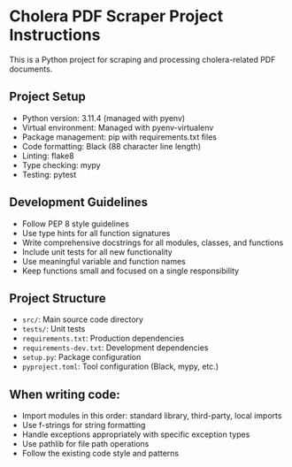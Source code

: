 <!-- Use this file to provide workspace-specific custom instructions to Copilot. For more details, visit https://code.visualstudio.com/docs/copilot/copilot-customization#_use-a-githubcopilotinstructionsmd-file -->

# Cholera PDF Scraper Project Instructions

This is a Python project for scraping and processing cholera-related PDF documents.

## Project Setup
- Python version: 3.11.4 (managed with pyenv)
- Virtual environment: Managed with pyenv-virtualenv
- Package management: pip with requirements.txt files
- Code formatting: Black (88 character line length)
- Linting: flake8
- Type checking: mypy
- Testing: pytest

## Development Guidelines
- Follow PEP 8 style guidelines
- Use type hints for all function signatures
- Write comprehensive docstrings for all modules, classes, and functions
- Include unit tests for all new functionality
- Use meaningful variable and function names
- Keep functions small and focused on a single responsibility

## Project Structure
- `src/`: Main source code directory
- `tests/`: Unit tests
- `requirements.txt`: Production dependencies
- `requirements-dev.txt`: Development dependencies
- `setup.py`: Package configuration
- `pyproject.toml`: Tool configuration (Black, mypy, etc.)

## When writing code:
- Import modules in this order: standard library, third-party, local imports
- Use f-strings for string formatting
- Handle exceptions appropriately with specific exception types
- Use pathlib for file path operations
- Follow the existing code style and patterns
